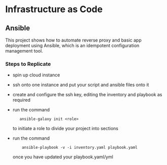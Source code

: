 # Infrastructure as Code

## Ansible

This project shows how to automate reverse proxy and basic app deployment using Ansible, which is an idempotent configuration management tool.

### Steps to Replicate

- spin up cloud instance

- ssh onto one instance and put your script and ansible files onto it

- create and configure the ssh key, editing the inventory and playbook as required

- run the command 

   ```
      ansible-galaxy init <role>
   ```
   to initiate a role to divide your project into sections

- run the  command

    ```
        ansible-playbook -v -i inventory.yaml playbook.yaml
    
    ``` 
    once you have updated your playbook.yaml/yml
